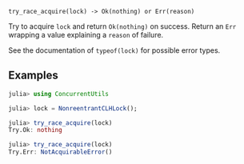     try_race_acquire(lock) -> Ok(nothing) or Err(reason)

Try to acquire `lock` and return `Ok(nothing)` on success.  Return an `Err` wrapping a value
explaining a `reason` of failure.

See the documentation of `typeof(lock)` for possible error types.

## Examples
```julia
julia> using ConcurrentUtils

julia> lock = NonreentrantCLHLock();

julia> try_race_acquire(lock)
Try.Ok: nothing

julia> try_race_acquire(lock)
Try.Err: NotAcquirableError()
```
